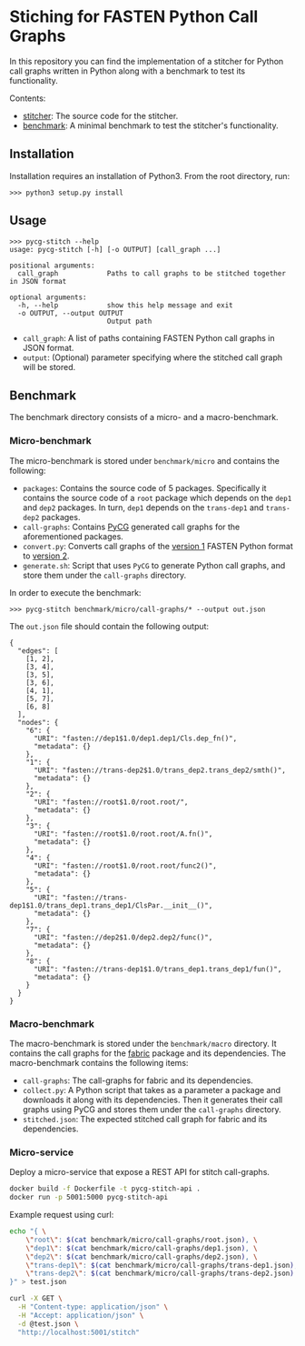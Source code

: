 # Stiching for FASTEN Python Call Graphs

In this repository you can find the implementation of a stitcher for Python
call graphs written in Python along with a benchmark to test its functionality.

Contents:
* [stitcher](stitcher): The source code for the stitcher.
* [benchmark](benchmark): A minimal benchmark to test the stitcher's
  functionality.

## Installation

Installation requires an installation of Python3.
From the root directory, run:
```
>>> python3 setup.py install
```

## Usage

```
>>> pycg-stitch --help
usage: pycg-stitch [-h] [-o OUTPUT] [call_graph ...]

positional arguments:
  call_graph            Paths to call graphs to be stitched together in JSON format

optional arguments:
  -h, --help            show this help message and exit
  -o OUTPUT, --output OUTPUT
                        Output path
```

* `call_graph`: A list of paths containing FASTEN Python call graphs in JSON
  format.
* `output`: (Optional) parameter specifying where the stitched call graph will
  be stored.


## Benchmark

The benchmark directory consists of a micro- and a macro-benchmark.

### Micro-benchmark

The micro-benchmark is stored under `benchmark/micro` and contains the
following:

* `packages`: Contains the source code of 5 packages. Specifically it contains
  the source code of a `root` package which depends on the `dep1` and `dep2`
  packages. In turn, `dep1` depends on the `trans-dep1` and `trans-dep2`
  packages.
* `call-graphs`: Contains [PyCG](https://github.com/vitsalis/pycg) generated
  call graphs for the aforementioned packages.
* `convert.py`: Converts call graphs of the [version
  1](https://github.com/fasten-project/fasten/wiki/Revision-Call-Graph-format#version-1-1)
  FASTEN Python format to [version
  2](https://github.com/fasten-project/fasten/wiki/Revision-Call-Graph-format#version-2-1).
* `generate.sh`: Script that uses `PyCG` to generate Python call graphs, and
  store them under the `call-graphs` directory.

In order to execute the benchmark:

```
>>> pycg-stitch benchmark/micro/call-graphs/* --output out.json
```

The `out.json` file should contain the following output:

```
{
  "edges": [
    [1, 2],
    [3, 4],
    [3, 5],
    [3, 6],
    [4, 1],
    [5, 7],
    [6, 8]
  ],
  "nodes": {
    "6": {
      "URI": "fasten://dep1$1.0/dep1.dep1/Cls.dep_fn()",
      "metadata": {}
    },
    "1": {
      "URI": "fasten://trans-dep2$1.0/trans_dep2.trans_dep2/smth()",
      "metadata": {}
    },
    "2": {
      "URI": "fasten://root$1.0/root.root/",
      "metadata": {}
    },
    "3": {
      "URI": "fasten://root$1.0/root.root/A.fn()",
      "metadata": {}
    },
    "4": {
      "URI": "fasten://root$1.0/root.root/func2()",
      "metadata": {}
    },
    "5": {
      "URI": "fasten://trans-dep1$1.0/trans_dep1.trans_dep1/ClsPar.__init__()",
      "metadata": {}
    },
    "7": {
      "URI": "fasten://dep2$1.0/dep2.dep2/func()",
      "metadata": {}
    },
    "8": {
      "URI": "fasten://trans-dep1$1.0/trans_dep1.trans_dep1/fun()",
      "metadata": {}
    }
  }
}
```

### Macro-benchmark

The macro-benchmark is stored under the `benchmark/macro` directory. It contains
the call graphs for the [fabric](https://github.com/fabric/fabric) package and
its dependencies. The macro-benchmark contains the following items:

* `call-graphs`: The call-graphs for fabric and its dependencies.
* `collect.py`: A Python script that takes as a parameter a package and
  downloads it along with its dependencies. Then it generates their call graphs
  using PyCG and stores them under the `call-graphs` directory.
* `stitched.json`: The expected stitched call graph for fabric and its
  dependencies.

### Micro-service

Deploy a micro-service that expose a REST API for stitch call-graphs.

```bash
docker build -f Dockerfile -t pycg-stitch-api .
docker run -p 5001:5000 pycg-stitch-api
```

Example request using curl:

```bash
echo "{ \
    \"root\": $(cat benchmark/micro/call-graphs/root.json), \
    \"dep1\": $(cat benchmark/micro/call-graphs/dep1.json), \
    \"dep2\": $(cat benchmark/micro/call-graphs/dep2.json), \
    \"trans-dep1\": $(cat benchmark/micro/call-graphs/trans-dep1.json), \
    \"trans-dep2\": $(cat benchmark/micro/call-graphs/trans-dep2.json) \
}" > test.json

curl -X GET \
  -H "Content-type: application/json" \
  -H "Accept: application/json" \
  -d @test.json \
  "http://localhost:5001/stitch"
```
